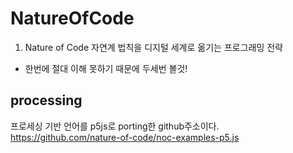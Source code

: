 # NatureOfCode

1. Nature of Code 자연계 법칙을 디지털 세계로 옮기는 프로그래밍 전략

-   한번에 절대 이해 못하기 때문에 두세번 볼것!

## processing

프로세싱 기반 언어를 p5js로 porting한 github주소이다.<br />
https://github.com/nature-of-code/noc-examples-p5.js
